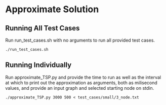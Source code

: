 # Approximate Solution

## Running All Test Cases
Run run_test_cases.sh with no arguments to run all provided test cases.

```
./run_test_cases.sh
```

## Running Individually
Run approximate_TSP.py and provide the time to run as well as the interval at which to print out the approximation as arguments, both as milisecond values, and provide an input graph and selected starting node on stdin.

```
./approximate_TSP.py 3000 500 < test_cases/small/3_node.txt
```
